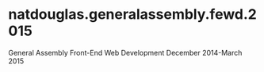 # natdouglas.generalassembly.fewd.2015
General Assembly Front-End Web Development December 2014-March 2015
